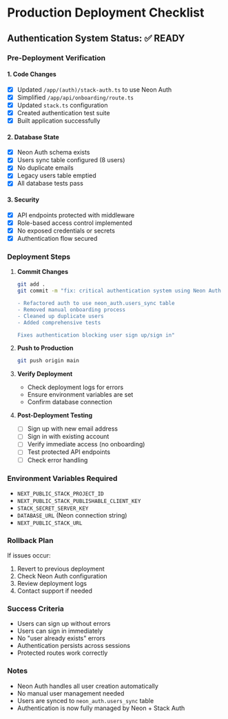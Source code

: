 # Production Deployment Checklist

## Authentication System Status: ✅ READY

### Pre-Deployment Verification

#### 1. Code Changes
- [x] Updated `/app/(auth)/stack-auth.ts` to use Neon Auth
- [x] Simplified `/app/api/onboarding/route.ts` 
- [x] Updated `stack.ts` configuration
- [x] Created authentication test suite
- [x] Built application successfully

#### 2. Database State
- [x] Neon Auth schema exists
- [x] Users sync table configured (8 users)
- [x] No duplicate emails
- [x] Legacy users table emptied
- [x] All database tests pass

#### 3. Security
- [x] API endpoints protected with middleware
- [x] Role-based access control implemented
- [x] No exposed credentials or secrets
- [x] Authentication flow secured

### Deployment Steps

1. **Commit Changes**
   ```bash
   git add .
   git commit -m "fix: critical authentication system using Neon Auth

   - Refactored auth to use neon_auth.users_sync table
   - Removed manual onboarding process
   - Cleaned up duplicate users
   - Added comprehensive tests
   
   Fixes authentication blocking user sign up/sign in"
   ```

2. **Push to Production**
   ```bash
   git push origin main
   ```

3. **Verify Deployment**
   - Check deployment logs for errors
   - Ensure environment variables are set
   - Confirm database connection

4. **Post-Deployment Testing**
   - [ ] Sign up with new email address
   - [ ] Sign in with existing account
   - [ ] Verify immediate access (no onboarding)
   - [ ] Test protected API endpoints
   - [ ] Check error handling

### Environment Variables Required
- `NEXT_PUBLIC_STACK_PROJECT_ID`
- `NEXT_PUBLIC_STACK_PUBLISHABLE_CLIENT_KEY`
- `STACK_SECRET_SERVER_KEY`
- `DATABASE_URL` (Neon connection string)
- `NEXT_PUBLIC_STACK_URL`

### Rollback Plan
If issues occur:
1. Revert to previous deployment
2. Check Neon Auth configuration
3. Review deployment logs
4. Contact support if needed

### Success Criteria
- Users can sign up without errors
- Users can sign in immediately
- No "user already exists" errors
- Authentication persists across sessions
- Protected routes work correctly

### Notes
- Neon Auth handles all user creation automatically
- No manual user management needed
- Users are synced to `neon_auth.users_sync` table
- Authentication is now fully managed by Neon + Stack Auth